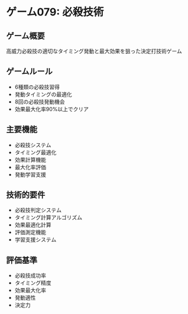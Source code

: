# ゲーム079: 必殺技術

## ゲーム概要
高威力必殺技の適切なタイミング発動と最大効果を狙った決定打技術ゲーム

## ゲームルール
- 6種類の必殺技習得
- 発動タイミングの最適化
- 8回の必殺技発動機会
- 効果最大化率90%以上でクリア

## 主要機能
- 必殺技システム
- タイミング最適化
- 効果計算機能
- 最大化率評価
- 発動学習支援

## 技術的要件
- 必殺技判定システム
- タイミング計算アルゴリズム
- 効果最適化計算
- 評価測定機能
- 学習支援システム

## 評価基準
- 必殺技成功率
- タイミング精度
- 効果最大化率
- 発動適性
- 決定力